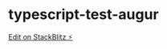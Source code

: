 # typescript-test-augur

[Edit on StackBlitz ⚡️](https://stackblitz.com/edit/typescript-test-augur)
